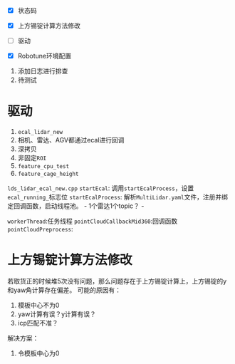 - [x] 状态码
- [x] 上方锡锭计算方法修改
- [ ] 驱动
- [x] Robotune环境配置


1. 添加日志进行排查
2. 待测试




# 驱动
1. `ecal_lidar_new`
2. 相机、雷达、AGV都通过ecal进行回调
3. 深拷贝
4. 非固定`ROI`
5.  `feature_cpu_test`
6. `feature_cage_height`

`lds_lidar_ecal_new.cpp`
`startEcal`: 调用`startEcalProcess`，设置`ecal_running_`标志位
`startEcalProcess`: 解析`MultiLidar.yaml`文件，注册并绑定回调函数，启动线程池。
	- 1个雷达1个topic？
	- 
	
`workerThread`:任务线程
`pointCloudCallbackMid360`:回调函数
`pointCloudPreprocess`:


# 上方锡锭计算方法修改

若取货正的时候堆5次没有问题，那么问题存在于上方锡锭计算上，上方锡锭的y和yaw角计算存在偏差。
可能的原因有：
1. 模板中心不为0
2. yaw计算有误？y计算有误？
3. icp匹配不准？

解决方案：
1. 令模板中心为0